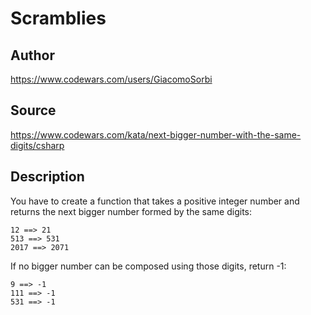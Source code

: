 # Scramblies

## Author
https://www.codewars.com/users/GiacomoSorbi

## Source
https://www.codewars.com/kata/next-bigger-number-with-the-same-digits/csharp

## Description

You have to create a function that takes a positive integer number and returns the next bigger number formed by the same digits:

```
12 ==> 21
513 ==> 531
2017 ==> 2071
```
If no bigger number can be composed using those digits, return -1:
```
9 ==> -1
111 ==> -1
531 ==> -1
```